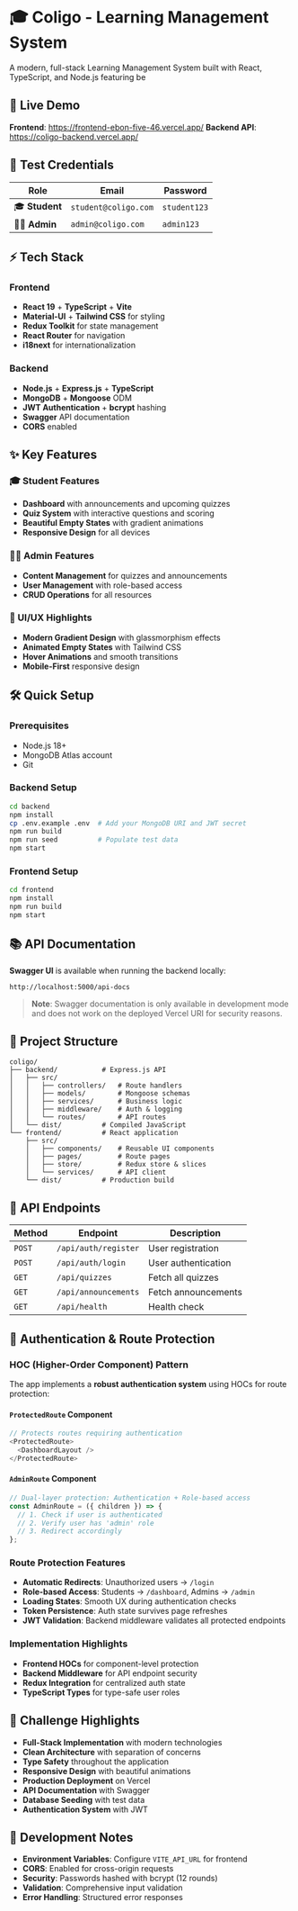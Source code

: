 # 🎓 Coligo - Learning Management System

A modern, full-stack Learning Management System built with React, TypeScript, and Node.js featuring be

## 🚀 Live Demo

**Frontend**: https://frontend-ebon-five-46.vercel.app/
**Backend API**: https://coligo-backend.vercel.app/

## 🧪 Test Credentials

| Role           | Email                | Password     |
| -------------- | -------------------- | ------------ |
| 🎓 **Student** | `student@coligo.com` | `student123` |
| 👨‍💼 **Admin**   | `admin@coligo.com`   | `admin123`   |

## ⚡ Tech Stack

### Frontend

- **React 19** + **TypeScript** + **Vite**
- **Material-UI** + **Tailwind CSS** for styling
- **Redux Toolkit** for state management
- **React Router** for navigation
- **i18next** for internationalization

### Backend

- **Node.js** + **Express.js** + **TypeScript**
- **MongoDB** + **Mongoose** ODM
- **JWT Authentication** + **bcrypt** hashing
- **Swagger** API documentation
- **CORS** enabled

## ✨ Key Features

### 🎓 Student Features

- **Dashboard** with announcements and upcoming quizzes
- **Quiz System** with interactive questions and scoring
- **Beautiful Empty States** with gradient animations
- **Responsive Design** for all devices

### 👨‍💼 Admin Features

- **Content Management** for quizzes and announcements
- **User Management** with role-based access
- **CRUD Operations** for all resources

### 🎨 UI/UX Highlights

- **Modern Gradient Design** with glassmorphism effects
- **Animated Empty States** with Tailwind CSS
- **Hover Animations** and smooth transitions
- **Mobile-First** responsive design

## 🛠️ Quick Setup

### Prerequisites

- Node.js 18+
- MongoDB Atlas account
- Git

### Backend Setup

```bash
cd backend
npm install
cp .env.example .env  # Add your MongoDB URI and JWT secret
npm run build
npm run seed          # Populate test data
npm start
```

### Frontend Setup

```bash
cd frontend
npm install
npm run build
npm start
```

## 📚 API Documentation

**Swagger UI** is available when running the backend locally:

```
http://localhost:5000/api-docs
```

> **Note**: Swagger documentation is only available in development mode and does not work on the deployed Vercel URI for security reasons.

## 📁 Project Structure

```
coligo/
├── backend/           # Express.js API
│   ├── src/
│   │   ├── controllers/   # Route handlers
│   │   ├── models/        # Mongoose schemas
│   │   ├── services/      # Business logic
│   │   ├── middleware/    # Auth & logging
│   │   └── routes/        # API routes
│   └── dist/          # Compiled JavaScript
└── frontend/          # React application
    ├── src/
    │   ├── components/    # Reusable UI components
    │   ├── pages/         # Route pages
    │   ├── store/         # Redux store & slices
    │   └── services/      # API client
    └── dist/          # Production build
```

## 🔗 API Endpoints

| Method | Endpoint             | Description         |
| ------ | -------------------- | ------------------- |
| `POST` | `/api/auth/register` | User registration   |
| `POST` | `/api/auth/login`    | User authentication |
| `GET`  | `/api/quizzes`       | Fetch all quizzes   |
| `GET`  | `/api/announcements` | Fetch announcements |
| `GET`  | `/api/health`        | Health check        |

## 🔐 Authentication & Route Protection

### HOC (Higher-Order Component) Pattern

The app implements a **robust authentication system** using HOCs for route protection:

#### `ProtectedRoute` Component

```typescript
// Protects routes requiring authentication
<ProtectedRoute>
  <DashboardLayout />
</ProtectedRoute>
```

#### `AdminRoute` Component

```typescript
// Dual-layer protection: Authentication + Role-based access
const AdminRoute = ({ children }) => {
  // 1. Check if user is authenticated
  // 2. Verify user has 'admin' role
  // 3. Redirect accordingly
};
```

### Route Protection Features

- **Automatic Redirects**: Unauthorized users → `/login`
- **Role-based Access**: Students → `/dashboard`, Admins → `/admin`
- **Loading States**: Smooth UX during authentication checks
- **Token Persistence**: Auth state survives page refreshes
- **JWT Validation**: Backend middleware validates all protected endpoints

### Implementation Highlights

- **Frontend HOCs** for component-level protection
- **Backend Middleware** for API endpoint security
- **Redux Integration** for centralized auth state
- **TypeScript Types** for type-safe user roles

## 🎯 Challenge Highlights

- **Full-Stack Implementation** with modern technologies
- **Clean Architecture** with separation of concerns
- **Type Safety** throughout the application
- **Responsive Design** with beautiful animations
- **Production Deployment** on Vercel
- **API Documentation** with Swagger
- **Database Seeding** with test data
- **Authentication System** with JWT

## 📝 Development Notes

- **Environment Variables**: Configure `VITE_API_URL` for frontend
- **CORS**: Enabled for cross-origin requests
- **Security**: Passwords hashed with bcrypt (12 rounds)
- **Validation**: Comprehensive input validation
- **Error Handling**: Structured error responses
